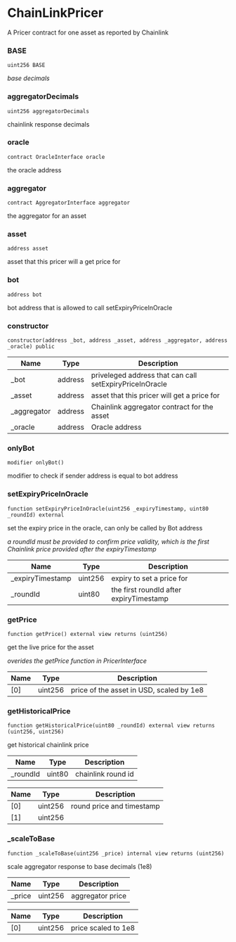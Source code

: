 # ChainLinkPricer

A Pricer contract for one asset as reported by Chainlink

### BASE

```solidity
uint256 BASE
```

_base decimals_

### aggregatorDecimals

```solidity
uint256 aggregatorDecimals
```

chainlink response decimals

### oracle

```solidity
contract OracleInterface oracle
```

the oracle address

### aggregator

```solidity
contract AggregatorInterface aggregator
```

the aggregator for an asset

### asset

```solidity
address asset
```

asset that this pricer will a get price for

### bot

```solidity
address bot
```

bot address that is allowed to call setExpiryPriceInOracle

### constructor

```solidity
constructor(address _bot, address _asset, address _aggregator, address _oracle) public
```

| Name | Type | Description |
| ---- | ---- | ----------- |
| _bot | address | priveleged address that can call setExpiryPriceInOracle |
| _asset | address | asset that this pricer will get a price for |
| _aggregator | address | Chainlink aggregator contract for the asset |
| _oracle | address | Oracle address |

### onlyBot

```solidity
modifier onlyBot()
```

modifier to check if sender address is equal to bot address

### setExpiryPriceInOracle

```solidity
function setExpiryPriceInOracle(uint256 _expiryTimestamp, uint80 _roundId) external
```

set the expiry price in the oracle, can only be called by Bot address

_a roundId must be provided to confirm price validity, which is the first Chainlink price provided after the expiryTimestamp_

| Name | Type | Description |
| ---- | ---- | ----------- |
| _expiryTimestamp | uint256 | expiry to set a price for |
| _roundId | uint80 | the first roundId after expiryTimestamp |

### getPrice

```solidity
function getPrice() external view returns (uint256)
```

get the live price for the asset

_overides the getPrice function in PricerInterface_

| Name | Type | Description |
| ---- | ---- | ----------- |
| [0] | uint256 | price of the asset in USD, scaled by 1e8 |

### getHistoricalPrice

```solidity
function getHistoricalPrice(uint80 _roundId) external view returns (uint256, uint256)
```

get historical chainlink price

| Name | Type | Description |
| ---- | ---- | ----------- |
| _roundId | uint80 | chainlink round id |

| Name | Type | Description |
| ---- | ---- | ----------- |
| [0] | uint256 | round price and timestamp |
| [1] | uint256 |  |

### _scaleToBase

```solidity
function _scaleToBase(uint256 _price) internal view returns (uint256)
```

scale aggregator response to base decimals (1e8)

| Name | Type | Description |
| ---- | ---- | ----------- |
| _price | uint256 | aggregator price |

| Name | Type | Description |
| ---- | ---- | ----------- |
| [0] | uint256 | price scaled to 1e8 |

